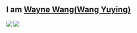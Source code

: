 ## I am  <a href="mailto:net_use@bzhy.com">  Wayne Wang(Wang Yuying)</a> 
<img align="left" src="https://github-readme-stats.vercel.app/api?username=wangyysde&show_icons=true" />
<img src="https://github-readme-stats.vercel.app/api/top-langs/?username=wangyysde&hide=html,ruby" />

